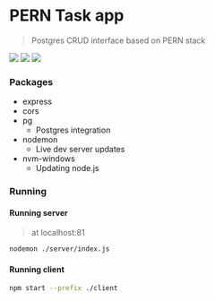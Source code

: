 # PERN Task app

> Postgres CRUD interface based on PERN stack

![](https://i.imgur.com/od4yTwZ.png)
![](https://i.imgur.com/6VoTWLH.png)
![](https://i.imgur.com/Fzp1uf2.png)

### Packages

-   express
-   cors
-   pg
    -   Postgres integration
-   nodemon
    -   Live dev server updates
-   nvm-windows
    -   Updating node.js

### Running

#### Running server

> at localhost:81

```bash
nodemon ./server/index.js
```

#### Running client

```bash
npm start --prefix ./client
```
